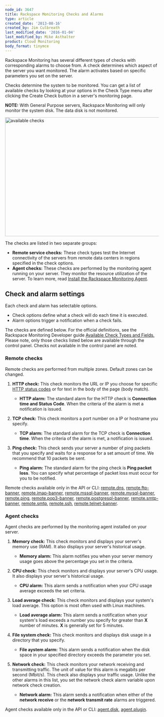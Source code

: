 ```yaml
---
node_id: 3647
title: Rackspace Monitoring Checks and Alarms
type: article
created_date: '2013-08-16'
created_by: Jim Culbreath
last_modified_date: '2016-01-04'
last_modified_by: Mike Asthalter
product: Cloud Monitoring
body_format: tinymce
---
```


Rackspace Monitoring has several different types of checks with
corresponding alarms to choose from. A check determines which aspect of
the server you want monitored. The alarm activates based on specific
parameters you set on the server.

Checks determine the system to be monitored. You can get a list of
available checks by looking at your options in the Check Type menu after
clicking the Create Check button in a server's monitoring page.

**NOTE:** With General Purpose servers, Rackspace Monitoring will only
monitor the system disk. The data disk is not monitored.

<img src="https://8026b2e3760e2433679c-fffceaebb8c6ee053c935e8915a3fbe7.ssl.cf2.rackcdn.com/field/image/checks.png" alt="available checks" width="511" height="388" />

The checks are listed in two separate groups:

-   **Remote service checks:**  These check types test the Internet
    connectivity of the servers from remote data centers in regions
    specified in the check options.
-   **Agent checks:**  These checks are performed by the monitoring
    agent running on your server. They monitor the resource utilization
    of the server. To learn more, read [Install the Rackspace Monitoring
    Agent](/how-to/install-and-configure-the-rackspace-monitoring-agent "Install the Rackspace Monitoring Agent").

Check and alarm settings
------------------------

Each check and alarm has selectable options.

-   Check options define what a check will do each time it is executed.
-   Alarm options trigger a notification when a check fails.

The checks are defined below. For the official definitions, see the
Rackspace Monitoring Developer guide [Available Check Types and
Fields.](http://docs.rackspace.com/cm/api/v1.0/cm-devguide/content/appendix-check-types.html "Check type documentation")
Please note, only those checks listed below are available through the
control panel. Checks not available in the control panel are noted.

### Remote checks

Remote checks are performed from multiple zones. Default zones can be
changed.

1.  **HTTP check:**  This check monitors the URL or IP you choose for
    specific [HTTP status
    codes](http://www.w3.org/Protocols/rfc2616/rfc2616-sec10.html "Status Codes")
    or for text in the body of the page (body match).
    -   **HTTP alarm:**  The standard alarm for the HTTP check is
        **Connection time and Status Code**. When the criteria of the
        alarm is met a notification is issued.

2.  **TCP check:**  This check monitors a port number on a IP or
    hostname you specify.
    -   **TCP alarm:**  The standard alarm for the TCP check is
        **Connection time**. When the criteria of the alarm is met, a
        notification is issued.

3.  **Ping check:**  This check sends your server a number of ping
    packets that you specify and waits for a response for a set amount
    of time. We recommend that 10 packets be sent.
    -   **Ping alarm:**  The standard alarm for the ping check is **Ping
        packet loss**. You can specify what percentage of packet loss
        must occur for you to be notified.

Remote checks available only in the API or CLI:
[remote.dns](https://developer.rackspace.com/docs/cloud-monitoring/v1/developer-guide/#remote-dns),
[remote.ftp-banner](https://developer.rackspace.com/docs/cloud-monitoring/v1/developer-guide/#remote-ftp-banner),
[remote.imap-banner](https://developer.rackspace.com/docs/cloud-monitoring/v1/developer-guide/#remote-imap-banner),
[remote.mssql-banner](https://developer.rackspace.com/docs/cloud-monitoring/v1/developer-guide/#remote-mssql-banner),
[remote.mysql-banner](https://developer.rackspace.com/docs/cloud-monitoring/v1/developer-guide/#remote-mysql-banner),
[remote.ping](https://developer.rackspace.com/docs/cloud-monitoring/v1/developer-guide/#remote-ping),
[remote.pop3-banner](https://developer.rackspace.com/docs/cloud-monitoring/v1/developer-guide/#remote-pop3-banner),
[remote.postgresql-banner](https://developer.rackspace.com/docs/cloud-monitoring/v1/developer-guide/#remote-postgresql-banner),
[remote.smtp-banner](https://developer.rackspace.com/docs/cloud-monitoring/v1/developer-guide/#remote-smtp-banner),
[remote.smtp](https://developer.rackspace.com/docs/cloud-monitoring/v1/developer-guide/#remote-smtp),
[remote.ssh](https://developer.rackspace.com/docs/cloud-monitoring/v1/developer-guide/#remote-ssh),
[remote.telnet-banner](https://developer.rackspace.com/docs/cloud-monitoring/v1/developer-guide/#remote-telnet-banner).

### Agent checks

Agent checks are performed by the monitoring agent installed on your
server.

1.  **Memory check:**  This check monitors and displays your server's
    memory use (RAM). It also displays your server's historical usage.
    -   **Memory alarm:**  This alarm notifies you when your server
        memory usage goes above the percentage you set in the criteria.

2.  **CPU check:**  This check monitors and displays your server's
    CPU usage. It also displays your server's historical usage.
    -   **CPU alarm:**  This alarm sends a notification when your CPU
        usage average exceeds the set criteria.

3.  **Load average check:**  This check monitors and displays your
    system's load average. This option is most often used with
    Linux machines.
    -   **Load average alarm:**  This alarm sends a notification when
        your system's load exceeds a number you specify for greater than
        **X** number of minutes. **X** is generally set for 5 minutes.

4.  **File system check:**  This check monitors and displays disk usage
    in a directory that you specify.
    -   **File aystem alarm:**  This alarm sends a notification when the
        disk space in your specified directory exceeds the parameter
        you set.

5.  **Network check:**  This check monitors your network receiving and
    transmitting traffic. The unit of value for this alarm is megabits
    per second (Mbit/s). This check also displays your traffic usage.
    Unlike the other alarms in this list, you set the network check
    alarm variable upon network check creation.
    -   **Network alarm:**  This alarm sends a notification when either
        of the **network receive** or the **network transmit rate**
        alarms are triggered.

Agent checks available only in the API or CLI:
[agent.disk](https://developer.rackspace.com/docs/cloud-monitoring/v1/developer-guide/#agent-disk),
[agent.plugin](https://developer.rackspace.com/docs/cloud-monitoring/v1/developer-guide/#agent-plugin).

